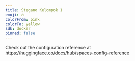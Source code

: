 ```yaml
---
title: Stegano Kelompok 1
emoji: 🔥
colorFrom: pink
colorTo: yellow
sdk: docker
pinned: false
---
```


Check out the configuration reference at https://huggingface.co/docs/hub/spaces-config-reference